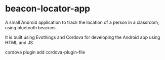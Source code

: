 # beacon-locator-app
A small Android application to track the location of a person in a classroom, using bluetooth beacons.


It is built using Evothings and Cordova for developing the Android app using HTML and JS

 cordova plugin add cordova-plugin-file
